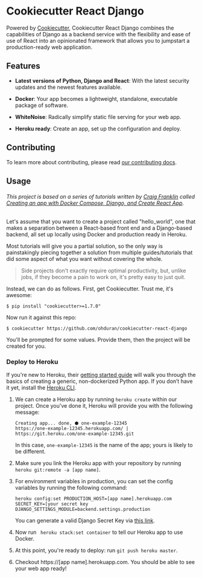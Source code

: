 # Cookiecutter React Django

Powered by [Cookiecutter](https://github.com/cookiecutter/cookiecutter), Cookiecutter React Django combines the capabilities of Django as a backend service with the flexibility and ease of use of React into an opinionated framework that allows you to jumpstart a production-ready web application.

## Features

- __Latest versions of Python, Django and React__: With the latest security updates and the newest features available.

- __Docker__: Your app becomes a lightweight, standalone, executable package of software.

- __WhiteNoise__: Radically simplify static file serving for your web app.

- __Heroku ready__: Create an app, set up the configuration and deploy.

## Contributing

To learn more about contributing, please read [our contributing docs](/CONTRIBUTING.md).

## Usage

###### This project is based on a series of tutorials written by [Craig Franklin](https://github.com/cfranklin11) called [Creating an app with Docker Compose, Django, and Create React App](https://dev.to/englishcraig/creating-an-app-with-docker-compose-django-and-create-react-app-31lf).

Let's assume that you want to create a project called "hello_world", one that makes a separation between a React-based front end and a Django-based backend, all set up locally using Docker and production ready in Heroku.

Most tutorials will give you a partial solution, so the only way is painstakingly piecing together a solution from multiple guides/tutorials that did some aspect of what you want without covering the whole.

> Side projects don't exactly require optimal productivity, but, unlike jobs, if they become a pain to work on, it's pretty easy to just quit.

Instead, we can do as follows. First, get Cookiecutter. Trust me, it's awesome:

```$ pip install "cookiecutter>=1.7.0" ```

Now run it against this repo:

```$ cookiecutter https://github.com/ohduran/cookiecutter-react-django```

You'll be prompted for some values. Provide them, then the project will be created for you.

### Deploy to Heroku

If you're new to Heroku, their [getting started guide](https://devcenter.heroku.com/articles/getting-started-with-python) will walk you through the basics of creating a generic, non-dockerized Python app. If you don’t have it yet, install the [Heroku CLI](https://devcenter.heroku.com/articles/getting-started-with-python#set-up).

1. We can create a Heroku app by running ``` heroku create ``` within our project. Once you've done it, Heroku will provide you with the following message:

    ```
    Creating app... done, ⬢ one-example-12345
    https://one-example-12345.herokuapp.com/ | https://git.heroku.com/one-example-12345.git
    ```

    In this case, ```one-example-12345``` is the name of the app; yours is likely to be different. 

2. Make sure you link the Heroku app with your repository by running ```heroku git:remote -a [app name]```.
   
3. For environment variables in production, you can set the config variables by running the following command:

    ```
    heroku config:set PRODUCTION_HOST=[app name].herokuapp.com SECRET_KEY=[your secret key DJANGO_SETTINGS_MODULE=backend.settings.production
    ```

    You can generate a valid Django Secret Key via [this link](https://miniwebtool.com/django-secret-key-generator/). 

4. Now run ``` heroku stack:set container``` to tell our Heroku app to use Docker.
   
5. At this point, you're ready to deploy: run ```git push heroku master```.
   
6. Checkout https://[app name].herokuapp.com. You should be able to see your web app ready!


